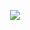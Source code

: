 <p align="center">
  <img src="https://capsule-render.vercel.app/api?text=Eyooo!🕹️&animation=fadeIn&type=waving&color=gradient&height=100"/>
</p>
